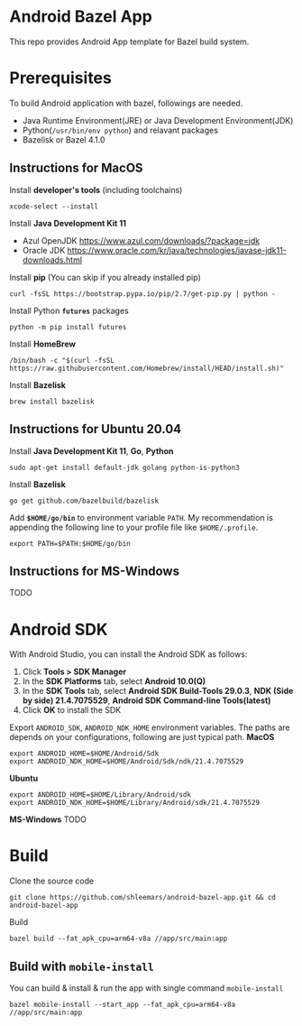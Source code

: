# Android Bazel App
This repo provides Android App template for Bazel build system.

# Prerequisites

To build Android application with bazel, followings are needed.

- Java Runtime Environment(JRE) or Java Development Environment(JDK)
- Python(`/usr/bin/env python`) and relavant packages
- Bazelisk or Bazel 4.1.0

## Instructions for MacOS
Install **developer's tools** (including toolchains)
```shell
xcode-select --install
```

Install **Java Development Kit 11**
- Azul OpenJDK https://www.azul.com/downloads/?package=jdk
- Oracle JDK https://www.oracle.com/kr/java/technologies/javase-jdk11-downloads.html

Install **pip** (You can skip if you already installed pip) 
```shell
curl -fsSL https://bootstrap.pypa.io/pip/2.7/get-pip.py | python -
```

Install Python **`futures`** packages
```shell
python -m pip install futures
```

Install **HomeBrew**
```shell
/bin/bash -c "$(curl -fsSL https://raw.githubusercontent.com/Homebrew/install/HEAD/install.sh)"
```

Install **Bazelisk**
```shell
brew install bazelisk
```

## Instructions for Ubuntu 20.04
Install **Java Development Kit 11**, **Go**, **Python**
```shell
sudo apt-get install default-jdk golang python-is-python3
```

Install **Bazelisk**
```shell
go get github.com/bazelbuild/bazelisk
```

Add **`$HOME/go/bin`** to environment variable `PATH`. My recommendation is appending the following line to your profile file like `$HOME/.profile`.
```shell
export PATH=$PATH:$HOME/go/bin
```

## Instructions for MS-Windows
TODO

# Android SDK 

With Android Studio, you can install the Android SDK as follows:
1. Click **Tools > SDK Manager**
2. In the **SDK Platforms** tab, select **Android 10.0(Q)**
3. In the **SDK Tools** tab, select **Android SDK Build-Tools 29.0.3**, **NDK (Side by side) 21.4.7075529**, **Android SDK Command-line Tools(latest)**
4. Click **OK** to install the SDK

Export `ANDROID_SDK`, `ANDROID_NDK_HOME` environment variables. The paths are depends on your configurations, following are just typical path.
**MacOS**
```shell
export ANDROID_HOME=$HOME/Android/Sdk
export ANDROID_NDK_HOME=$HOME/Android/Sdk/ndk/21.4.7075529
```
**Ubuntu**
```shell
export ANDROID_HOME=$HOME/Library/Android/sdk
export ANDROID_NDK_HOME=$HOME/Library/Android/sdk/21.4.7075529
```
**MS-Windows**
TODO

# Build
Clone the source code
```shell
git clone https://github.com/shleemars/android-bazel-app.git && cd android-bazel-app
```

Build
```shell
bazel build --fat_apk_cpu=arm64-v8a //app/src/main:app
```

## Build with `mobile-install`
You can build & install & run the app with single command `mobile-install`

```shell
bazel mobile-install --start_app --fat_apk_cpu=arm64-v8a //app/src/main:app
```
